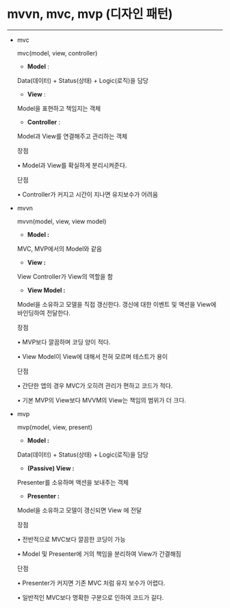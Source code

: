 # mvvn, mvc, mvp (디자인 패턴)

------

- mvc

  mvc(model, view, controller)

  - **Model** :

  Data(데이터) + Status(상태) + Logic(로직)을 담당

  - **View** :

  Model을 표현하고 책임지는 객체

  - **Controller** :

  Model과 View를 연결해주고 관리하는 객체

  장점

  • Model과 View를 확실하게 분리시켜준다.

  단점

  • Controller가 커지고 시간이 지나면 유지보수가 어려움

- mvvn

  mvvn(model, view, view model)

  - **Model :**

  MVC, MVP에서의 Model와 같음

  - **View :**

  View Controller가 View의 역할을 함

  - **View Model :**

  Model을 소유하고 모델을 직접 갱신한다. 갱신에 대한 이벤트 및 액션을 View에 바인딩하여 전달한다.

  장점

  • MVP보다 깔끔하며 코딩 양이 적다.

  • View Model이 View에 대해서 전혀 모르며 테스트가 용이

  단점

  • 간단한 앱의 경우 MVC가 오히려 관리가 편하고 코드가 적다.

  • 기본 MVP의 View보다 MVVM의 View는 책임의 범위가 더 크다.

- mvp

  mvp(model, view, present)

  - **Model :**

  Data(데이터) + Status(상태) + Logic(로직)을 담당

  - **(Passive) View :**

  Presenter를 소유하며 액션을 보내주는 객체

  - **Presenter :**

  Model을 소유하고 모델이 갱신되면 View 에 전달

  장점

  • 전반적으로 MVC보다 깔끔한 코딩이 가능

  • Model 및 Presenter에 거의 책임을 분리하여 View가 간결해짐

  단점

  • Presenter가 커지면 기존 MVC 처럼 유지 보수가 어렵다.

  • 일반적인 MVC보다 명확한 구분으로 인하여 코드가 길다.